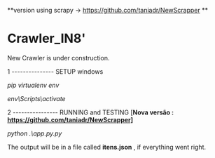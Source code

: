 **version using scrapy -> https://github.com/taniadr/NewScrapper ** 

# Crawler_IN8'

New Crawler is under construction.

1 --------------- SETUP windows

*pip virtualenv env*

*env\Scripts\activate*

2 ---------------- RUNNING and TESTING [**Nova versão : https://github.com/taniadr/NewScrapper]**

*python .\app.py.py*
 
The output will be in a file called **itens.json** , if everything went right.
